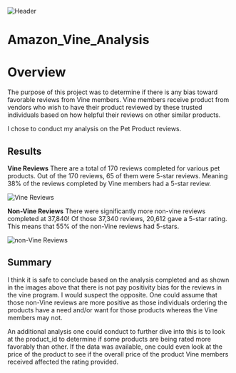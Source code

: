![Header](https://user-images.githubusercontent.com/88597956/149639689-3f812f14-93ba-42d7-8ba1-57a836369f52.png)

# Amazon_Vine_Analysis

# Overview
The purpose of this project was to determine if there is any bias toward favorable reviews from Vine members. Vine members receive product from vendors who wish to have their product reviewed by these trusted individuals based on how helpful their reviews on other similar products. 

I chose to conduct my analysis on the Pet Product reviews.

## Results

**Vine Reviews**
There are a total of 170 reviews completed for various pet products. Out of the 170 reviews, 65 of them were 5-star reviews. Meaning 38% of the reviews completed by Vine members had a 5-star review.

![Vine Reviews](https://user-images.githubusercontent.com/88597956/149640097-95d0f178-a147-4e58-98ab-02c95dc58a34.png)

**Non-Vine Reviews**
There were significantly more non-vine reviews completed at 37,840! Of those 37,340 reviews, 20,612 gave a 5-star rating. This means that 55% of the non-Vine reviews had 5-stars. 

![non-Vine Reviews](https://user-images.githubusercontent.com/88597956/149640100-28ebdffe-1fcf-4f9b-9b98-4ec254c64f73.png)

## Summary
I think it is safe to conclude based on the analysis completed and as shown in the images above that there is not pay positivity bias for the reviews in the vine program. I would suspect the opposite. One could assume that those non-Vine reviews are more positive as those individuals ordering the products have a need and/or want for those products whereas the Vine members may not. 

An additional analysis one could conduct to further dive into this is to look at the product_id to determine if some products are being rated more favorably than other. If the data was available, one could even look at the price of the product to see if the overall price of the product Vine members received affected the rating provided. 
